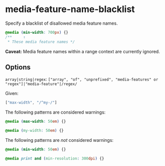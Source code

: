 # media-feature-name-blacklist

Specify a blacklist of disallowed media feature names.

```css
@media (min-width: 700px) {}
/**     ↑
 * These media feature names */
```

**Caveat:** Media feature names within a range context are currently ignored.

## Options

`array|string|regex`: `["array", "of", "unprefixed", "media-features" or "regex"]|"media-feature"|/regex/`

Given:

```js
["max-width", "/^my-/"]
```

The following patterns are considered warnings:

```css
@media (max-width: 50em) {}
```

```css
@media (my-width: 50em) {}
```

The following patterns are *not* considered warnings:

```css
@media (min-width: 50em) {}
```

```css
@media print and (min-resolution: 300dpi) {}
```

